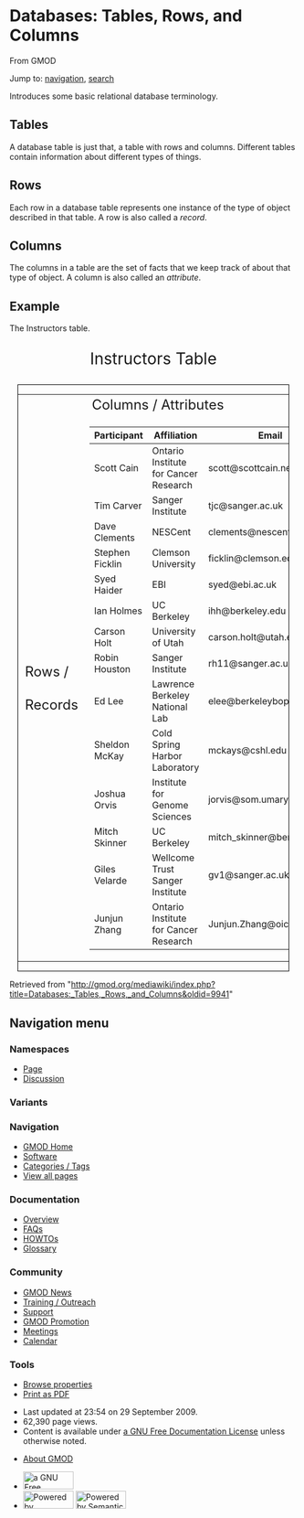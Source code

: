 <div id="mw-page-base" class="noprint">

</div>

<div id="mw-head-base" class="noprint">

</div>

<div id="content" class="mw-body" role="main">

<span id="top"></span>

<div id="mw-js-message" style="display:none;">

</div>



# <span dir="auto">Databases: Tables, Rows, and Columns</span>

<div id="bodyContent">

<div id="siteSub">

From GMOD

</div>

<div id="contentSub">

</div>

<div id="jump-to-nav" class="mw-jump">

Jump to: [navigation](#mw-navigation), [search](#p-search)

</div>

<div id="mw-content-text" class="mw-content-ltr" lang="en" dir="ltr">

Introduces some basic relational database terminology.

## <span id="Tables" class="mw-headline">Tables</span>

A database table is just that, a table with rows and columns. Different
tables contain information about different types of things.

## <span id="Rows" class="mw-headline">Rows</span>

Each row in a database table represents one instance of the type of
object described in that table. A row is also called a *record*.

## <span id="Columns" class="mw-headline">Columns</span>

The columns in a table are the set of facts that we keep track of about
that type of object. A column is also called an *attribute*.

## <span id="Example" class="mw-headline">Example</span>

The Instructors table.

<div style="font-size: 200%; text-align: center">

Instructors Table

</div>

<div style="border-width: 1px; border-color: black; border-style: solid; margin: 1em">

<table data-cellpadding="10" data-cellspacing="0">
<colgroup>
<col style="width: 50%" />
<col style="width: 50%" />
</colgroup>
<tbody>
<tr class="odd">
<td></td>
<td style="font-size: 150%">Columns / Attributes</td>
</tr>
<tr class="even">
<td style="font-size: 150%">Rows /<br />
<br />
Records</td>
<td><table class="wikitable sortable">
<thead>
<tr class="header">
<th>Participant</th>
<th>Affiliation</th>
<th>Email</th>
</tr>
</thead>
<tbody>
<tr class="odd">
<td>Scott Cain</td>
<td>Ontario Institute for Cancer Research</td>
<td>scott@scottcain.net</td>
</tr>
<tr class="even">
<td>Tim Carver</td>
<td>Sanger Institute</td>
<td>tjc@sanger.ac.uk</td>
</tr>
<tr class="odd">
<td>Dave Clements</td>
<td>NESCent</td>
<td>clements@nescent.org</td>
</tr>
<tr class="even">
<td>Stephen Ficklin</td>
<td>Clemson University</td>
<td>ficklin@clemson.edu</td>
</tr>
<tr class="odd">
<td>Syed Haider</td>
<td>EBI</td>
<td>syed@ebi.ac.uk</td>
</tr>
<tr class="even">
<td>Ian Holmes</td>
<td>UC Berkeley</td>
<td>ihh@berkeley.edu</td>
</tr>
<tr class="odd">
<td>Carson Holt</td>
<td>University of Utah</td>
<td>carson.holt@utah.ed</td>
</tr>
<tr class="even">
<td>Robin Houston</td>
<td>Sanger Institute</td>
<td>rh11@sanger.ac.uk</td>
</tr>
<tr class="odd">
<td>Ed Lee</td>
<td>Lawrence Berkeley National Lab</td>
<td>elee@berkeleybop.org</td>
</tr>
<tr class="even">
<td>Sheldon McKay</td>
<td>Cold Spring Harbor Laboratory</td>
<td>mckays@cshl.edu</td>
</tr>
<tr class="odd">
<td>Joshua Orvis</td>
<td>Institute for Genome Sciences</td>
<td>jorvis@som.umaryland.edu</td>
</tr>
<tr class="even">
<td>Mitch Skinner</td>
<td>UC Berkeley</td>
<td>mitch_skinner@berkeley.edu</td>
</tr>
<tr class="odd">
<td>Giles Velarde</td>
<td>Wellcome Trust Sanger Institute</td>
<td>gv1@sanger.ac.uk</td>
</tr>
<tr class="even">
<td>Junjun Zhang</td>
<td>Ontario Institute for Cancer Research</td>
<td>Junjun.Zhang@oicr.on.ca</td>
</tr>
</tbody>
</table></td>
</tr>
</tbody>
</table>

</div>

</div>

<div class="printfooter">

Retrieved from
"<http://gmod.org/mediawiki/index.php?title=Databases:_Tables,_Rows,_and_Columns&oldid=9941>"

</div>

<div id="catlinks" class="catlinks catlinks-allhidden">

</div>

<div class="visualClear">

</div>

</div>

</div>

<div id="mw-navigation">

## Navigation menu

<div id="mw-head">



<div id="left-navigation">

<div id="p-namespaces" class="vectorTabs" role="navigation"
aria-labelledby="p-namespaces-label">

### Namespaces

- <span id="ca-nstab-main"><a href="Databases:_Tables,_Rows,_and_Columns" accesskey="c"
  title="View the content page [c]">Page</a></span>
- <span id="ca-talk"><a
  href="http://gmod.org/mediawiki/index.php?title=Talk:Databases:_Tables,_Rows,_and_Columns&amp;action=edit&amp;redlink=1"
  accesskey="t"
  title="Discussion about the content page [t]">Discussion</a></span>

</div>

<div id="p-variants" class="vectorMenu emptyPortlet" role="navigation"
aria-labelledby="p-variants-label">

### 

### Variants[](#)

<div class="menu">

</div>

</div>

</div>

<div id="right-navigation">





</div>



</div>

</div>

</div>

<div id="mw-panel">

<div id="p-logo" role="banner">

<a href="Main_Page"
style="background-image: url(../images/GMOD-cogs.png);"
title="Visit the main page"></a>

</div>

<div id="p-Navigation" class="portal" role="navigation"
aria-labelledby="p-Navigation-label">

### Navigation

<div class="body">

- <span id="n-GMOD-Home">[GMOD Home](Main_Page)</span>
- <span id="n-Software">[Software](GMOD_Components)</span>
- <span id="n-Categories-.2F-Tags">[Categories /
  Tags](Categories)</span>
- <span id="n-View-all-pages">[View all pages](Special:AllPages)</span>

</div>

</div>

<div id="p-Documentation" class="portal" role="navigation"
aria-labelledby="p-Documentation-label">

### Documentation

<div class="body">

- <span id="n-Overview">[Overview](Overview)</span>
- <span id="n-FAQs">[FAQs](Category:FAQ)</span>
- <span id="n-HOWTOs">[HOWTOs](Category:HOWTO)</span>
- <span id="n-Glossary">[Glossary](Glossary)</span>

</div>

</div>

<div id="p-Community" class="portal" role="navigation"
aria-labelledby="p-Community-label">

### Community

<div class="body">

- <span id="n-GMOD-News">[GMOD News](GMOD_News)</span>
- <span id="n-Training-.2F-Outreach">[Training /
  Outreach](Training_and_Outreach)</span>
- <span id="n-Support">[Support](Support)</span>
- <span id="n-GMOD-Promotion">[GMOD Promotion](GMOD_Promotion)</span>
- <span id="n-Meetings">[Meetings](Meetings)</span>
- <span id="n-Calendar">[Calendar](Calendar)</span>

</div>

</div>

<div id="p-tb" class="portal" role="navigation"
aria-labelledby="p-tb-label">

### Tools

<div class="body">


- <span id="t-smwbrowselink"><a href="Special:Browse/Databases:_Tables,_Rows,_and_Columns"
  rel="smw-browse">Browse properties</a></span>
- <span id="t-pdf">[Print as
  PDF](http://gmod.org/mediawiki/index.php?title=Special:PdfPrint&page=Databases:_Tables,_Rows,_and_Columns)</span>

</div>

</div>

</div>

</div>

<div id="footer" role="contentinfo">

- <span id="footer-info-lastmod">Last updated at 23:54 on 29 September
  2009.</span>
- <span id="footer-info-viewcount">62,390 page views.</span>
- <span id="footer-info-copyright">Content is available under
  <a href="http://www.gnu.org/licenses/fdl-1.3.html" class="external"
  rel="nofollow">a GNU Free Documentation License</a> unless otherwise
  noted.</span>

<!-- -->

- <span id="footer-places-about">[About
  GMOD](GMOD:About "GMOD:About")</span>

<!-- -->

- <span id="footer-copyrightico">[<img src="http://www.gnu.org/graphics/gfdl-logo-small.png" width="88"
  height="31" alt="a GNU Free Documentation License" />](http://www.gnu.org/licenses/fdl-1.3.html)</span>
- <span id="footer-poweredbyico">[<img
  src="../mediawiki/skins/common/images/poweredby_mediawiki_88x31.png"
  width="88" height="31" alt="Powered by MediaWiki" />](http://www.mediawiki.org/)
  [<img
  src="../mediawiki/extensions/SemanticMediaWiki/resources/images/smw_button.png"
  width="88" height="31" alt="Powered by Semantic MediaWiki" />](https://www.semantic-mediawiki.org/wiki/Semantic_MediaWiki)</span>

<div style="clear:both">

</div>

</div>
